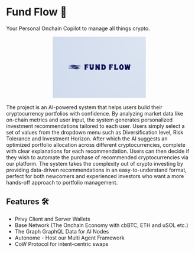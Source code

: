 # Fund Flow 🦍

Your Personal Onchain Copilot to manage all things crypto.

<div align="center">
<img 
  src="https://github.com/fund-flow/.github/blob/main/assets/fund-flow-logo.png?raw=true" 
  style="width:50%; height:50%;"
/>
</div>

The project is an AI-powered system that helps users build their cryptocurrency portfolios with confidence. By analyzing market data like on-chain metrics and user input, the system generates personalized investment recommendations tailored to each user. Users simply select a set of values from the dropdown menu such as Diversification level, Risk Tolerance and Investment Horizon. After which the AI suggests an optimized portfolio allocation across different cryptocurrencies, complete with clear explanations for each recommendation. Users can then decide if they wish to automate the purchase of recommended cryptocurrencies via our platform. The system takes the complexity out of crypto investing by providing data-driven recommendations in an easy-to-understand format, perfect for both newcomers and experienced investors who want a more hands-off approach to portfolio management.

## Features 🛠️
- Privy Client and Server Wallets
- Base Network (The Onchain Economy with cbBTC, ETH and uSOL etc.)
- The Graph GraphQL Data for AI Nodes
- Autonome - Host our Multi Agent Framework
- CoW Protocol for intent-centric swaps
